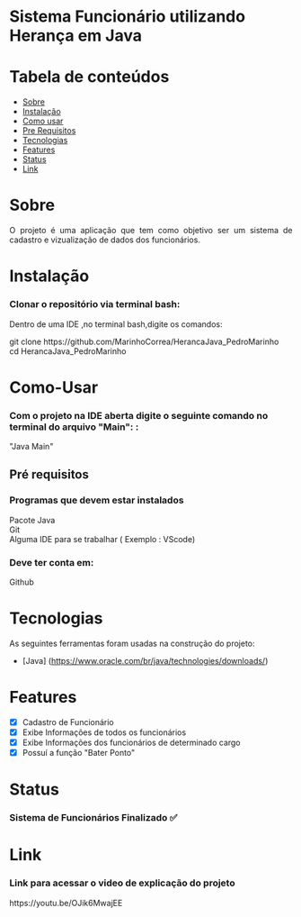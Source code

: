 # Sistema Funcionário utilizando Herança em Java
Tabela de conteúdos
=================
<!--ts-->
   * [Sobre](#Sobre)
   * [Instalação](#instalacao)
   * [Como usar](#Como-Usar)
   * [Pre Requisitos](#pre-requisitos)
   * [Tecnologias](#Tecnologias)
   * [Features](#Features)
   * [Status](Status)
   * [Link](Link)
<!--te-->
# Sobre
<p align="justify">O projeto é uma aplicação que tem como objetivo ser um sistema de cadastro e vizualização de dados dos funcionários.
</p>

# Instalação
<h3> Clonar o repositório via terminal bash:</h3>
<p>Dentro de uma IDE ,no terminal bash,digite os comandos:</p>
<p> git clone https://github.com/MarinhoCorrea/HerancaJava_PedroMarinho<br>
cd HerancaJava_PedroMarinho</p>


# Como-Usar
<h3>Com o projeto na IDE aberta  digite o seguinte comando no terminal do arquivo "Main": :</h3>
<p>"Java Main"</p>

## Pré requisitos
<h3>Programas que devem estar instalados</h3>
<p> Pacote Java <br> Git <br> Alguma IDE para se trabalhar ( Exemplo : VScode) </p>
<h3>Deve ter conta em:</h3>
<p>Github</p>


# Tecnologias

As seguintes ferramentas foram usadas na construção do projeto:

- [Java] (https://www.oracle.com/br/java/technologies/downloads/)
 
# Features 
- [x] Cadastro de Funcionário
- [x] Exibe Informações de todos os funcionários
- [x] Exibe Informações dos funcionários de determinado cargo
- [x] Possuí a função "Bater Ponto"

# Status 
<h3 align="justify"> 
	Sistema de Funcionários Finalizado ✅ 
</h3>

# Link 
<h3>Link para acessar o video de explicação do projeto</h3>
<p>https://youtu.be/OJik6MwajEE</p>
